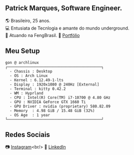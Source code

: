 ## Patrick Marques, Software Engineer.

:earth_americas: Brasileiro, 25 anos. <br/>
💻 Entusiata de Tecnlogia e amante do mundo underground. <br/>
📍 Atuando na FengBrasil.
📖 [Portfólio](https://patrick-b-marques.web.app/)
 

## Meu Setup

    gon @ archlinux
    ┌──────────────────────────────────────────┐
      - Chassis : Desktop  
      - OS : Arch Linux
      - Kernel : 6.12.49-1-lts
      - Display : 1920x1080 @ 240Hz [External]
      - Terminal : kitty 0.42.2
      - WM : Hyprland
      - CPU : Intel(R) Core(TM) i7-10700 @ 4.80 GHz
      - GPU : NVIDIA GeForce GTX 1660 Ti
      - GPU Driver : nvidia (proprietary) 580.82.09
      - Memory  : 4.98 GiB / 15.48 GiB (32%)
      - OS Age  : 1 year
    └──────────────────────────────────────────┘

## Redes Sociais

📷 [Instagram](https://www.instagram.com/patrickmarques__)<br/>
🔗 [LinkedIn](https://www.linkedin.com/in/patrick-belfort-91253b200/)

